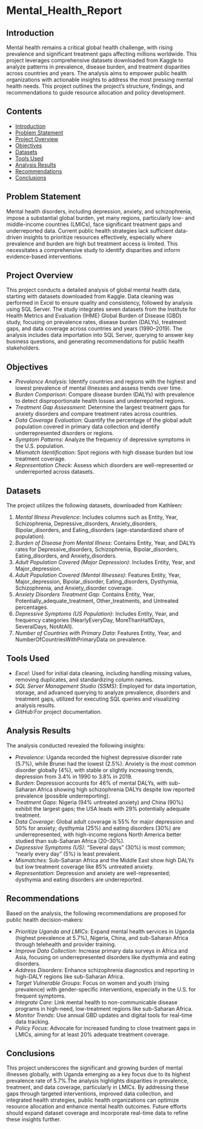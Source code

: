 # Mental_Health_Report

## Introduction
Mental health remains a critical global health challenge, with rising prevalence and significant treatment gaps affecting millions worldwide. This project leverages comprehensive datasets downloaded from Kaggle to analyze patterns in prevalence, disease burden, and treatment disparities across countries and years. The analysis aims to empower public health organizations with actionable insights to address the most pressing mental health needs. This project outlines the project’s structure, findings, and recommendations to guide resource allocation and policy development.

## Contents
- [Introduction](#introduction)
- [Problem Statement](#problem-statement)
- [Project Overview](#project-overview)
- [Objectives](#objectives)
- [Datasets](#datasets)
- [Tools Used](#tools-used)
- [Analysis Results](#analysis-results)
- [Recommendations](#recommendations)
- [Conclusions](#conclusions)

## Problem Statement
Mental health disorders, including depression, anxiety, and schizophrenia, impose a substantial global burden, yet many regions, particularly low- and middle-income countries (LMICs), face significant treatment gaps and underreported data. Current public health strategies lack sufficient data-driven insights to prioritize resources effectively, especially where prevalence and burden are high but treatment access is limited. This necessitates a comprehensive study to identify disparities and inform evidence-based interventions.

## Project Overview
This project conducts a detailed analysis of global mental health data, starting with datasets downloaded from Kaggle. Data cleaning was performed in Excel to ensure quality and consistency, followed by analysis using SQL Server. The study integrates seven datasets from the Institute for Health Metrics and Evaluation (IHME) Global Burden of Disease (GBD) study, focusing on prevalence rates, disease burden (DALYs), treatment gaps, and data coverage across countries and years (1990–2019). The analysis includes data importation into SQL Server, querying to answer key business questions, and generating recommendations for public health stakeholders.

## Objectives
- *Prevalence Analysis*: Identify countries and regions with the highest and lowest prevalence of mental illnesses and assess trends over time.
- *Burden Comparison*: Compare disease burden (DALYs) with prevalence to detect disproportionate health losses and underreported regions.
- *Treatment Gap Assessment*: Determine the largest treatment gaps for anxiety disorders and compare treatment rates across countries.
- *Data Coverage Evaluation*: Quantify the percentage of the global adult population covered in primary data collection and identify underrepresented disorders or regions.
- *Symptom Patterns*: Analyze the frequency of depressive symptoms in the U.S. population.
- *Mismatch Identification*: Spot regions with high disease burden but low treatment coverage.
- *Representation Check*: Assess which disorders are well-represented or underreported across datasets.

## Datasets
The project utilizes the following datasets, downloaded from Kathleen:
1. *Mental Illness Prevalence*: Includes columns such as Entity, Year, Schizophrenia, Depressive_disorders, Anxiety_disorders, Bipolar_disorders, and Eating_disorders (age-standardized share of population).
2. *Burden of Disease from Mental Illness*: Contains Entity, Year, and DALYs rates for Depressive_disorders, Schizophrenia, Bipolar_disorders, Eating_disorders, and Anxiety_disorders.
3. *Adult Population Covered (Major Depression)*: Includes Entity, Year, and Major_depression. 
4. *Adult Population Covered (Mental Illnesses)*: Features Entity, Year, Major_depression, Bipolar_disorder, Eating_disorders, Dysthymia, Schizophrenia, and Anxiety_disorder coverage.
5. *Anxiety Disorders Treatment Gap*: Contains Entity, Year, Potentially_adequate_treatment, Other_treatments, and Untreated percentages.
6. *Depressive Symptoms (US Population)*: Includes Entity, Year, and frequency categories (NearlyEveryDay, MoreThanHalfDays, SeveralDays, NotAtAll).
7. *Number of Countries with Primary Data*: Features Entity, Year, and NumberOfCountriesWithPrimaryData on prevalence.

## Tools Used
- *Excel*: Used for initial data cleaning, including handling missing values, removing duplicates, and standardizing column names.
- *SQL Server Management Studio (SSMS)*: Employed for data importation, storage, and advanced querying to analyze prevalence, disorders and treatment gaps, utilized for executing SQL queries and visualizing analysis results.
- *GitHub*:For project documentation.

## Analysis Results
The analysis conducted revealed the following insights:
- *Prevalence*: Uganda recorded the highest depressive disorder rate (5.7%), while Brunei had the lowest (2.5%). Anxiety is the most common disorder globally (4%), with stable or slightly increasing trends, depression from 3.4% in 1990 to 3.8% in 2019.
- *Burden*: Depression accounts for 46% of mental DALYs, with sub-Saharan Africa showing high schizophrenia DALYs despite low reported prevalence (possible underreporting).
- *Treatment Gaps*: Nigeria (94% untreated anxiety) and China (90%) exhibit the largest gaps; the USA leads with 29% potentially adequate treatment.
- *Data Coverage*: Global adult coverage is 55% for major depression and 50% for anxiety; dysthymia (25%) and eating disorders (30%) are underrepresented, with high-income regions North America better studied than sub-Saharan Africa (20–30%).
- *Depressive Symptoms (US)*: “Several days” (30%) is most common; “nearly every day” (5%) is least prevalent.
- *Mismatches*: Sub-Saharan Africa and the Middle East show high DALYs but low treatment coverage like 85% untreated anxiety.
- *Representation*: Depression and anxiety are well-represented; dysthymia and eating disorders are underreported.

## Recommendations
Based on the analysis, the following recommendations are proposed for public health decision-makers:
- *Prioritize Uganda and LMICs*: Expand mental health services in Uganda (highest prevalence at 5.7%), Nigeria, China, and sub-Saharan Africa through telehealth and provider training.
- *Improve Data Collection*: Increase primary data surveys in Africa and Asia, focusing on underrepresented disorders like dysthymia and eating disorders.
- *Address Disorders*: Enhance schizophrenia diagnostics and reporting in high-DALY regions like sub-Saharan Africa.
- *Target Vulnerable Groups*: Focus on women and youth (rising prevalence) with gender-specific interventions, especially in the U.S. for frequent symptoms.
- *Integrate Care*: Link mental health to non-communicable disease programs in high-need, low-treatment regions like sub-Saharan Africa.
- *Monitor Trends*: Use annual GBD updates and digital tools for real-time data tracking.
- *Policy Focus*: Advocate for increased funding to close treatment gaps in LMICs, aiming for at least 20% adequate treatment coverage.

## Conclusions
This project underscores the significant and growing burden of mental illnesses globally, with Uganda emerging as a key focus due to its highest prevalence rate of 5.7%.The analysis highlights disparities in prevalence, treatment, and data coverage, particularly in LMICs. By addressing these gaps through targeted interventions, improved data collection, and integrated health strategies, public health organizations can optimize resource allocation and enhance mental health outcomes. Future efforts should expand dataset coverage and incorporate real-time data to refine these insights further.
